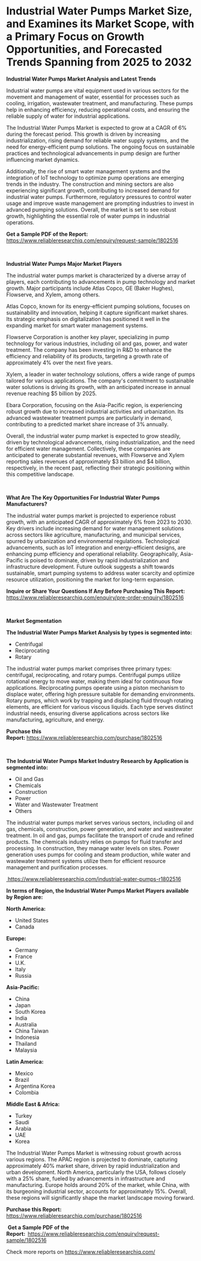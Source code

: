 <p><h1>Industrial Water Pumps Market Size, and Examines its Market Scope, with a Primary Focus on Growth Opportunities, and Forecasted Trends Spanning from 2025 to 2032</h1></p><p><strong>Industrial Water Pumps Market Analysis and Latest Trends</strong></p>
<p><p>Industrial water pumps are vital equipment used in various sectors for the movement and management of water, essential for processes such as cooling, irrigation, wastewater treatment, and manufacturing. These pumps help in enhancing efficiency, reducing operational costs, and ensuring the reliable supply of water for industrial applications.</p><p>The Industrial Water Pumps Market is expected to grow at a CAGR of 6% during the forecast period. This growth is driven by increasing industrialization, rising demand for reliable water supply systems, and the need for energy-efficient pump solutions. The ongoing focus on sustainable practices and technological advancements in pump design are further influencing market dynamics. </p><p>Additionally, the rise of smart water management systems and the integration of IoT technology to optimize pump operations are emerging trends in the industry. The construction and mining sectors are also experiencing significant growth, contributing to increased demand for industrial water pumps. Furthermore, regulatory pressures to control water usage and improve waste management are prompting industries to invest in advanced pumping solutions. Overall, the market is set to see robust growth, highlighting the essential role of water pumps in industrial operations.</p></p>
<p><strong>Get a Sample PDF of the Report:&nbsp;</strong> <a href="https://www.reliableresearchiq.com/enquiry/request-sample/1802516?utm_campaign=2468&utm_medium=2&utm_source=Github&utm_content=ia&utm_term=19022025&utm_id=industrial-water-pumps">https://www.reliableresearchiq.com/enquiry/request-sample/1802516</a></p>
<p>&nbsp;</p>
<p><strong>Industrial Water Pumps Major Market Players</strong></p>
<p><p>The industrial water pumps market is characterized by a diverse array of players, each contributing to advancements in pump technology and market growth. Major participants include Atlas Copco, GE (Baker Hughes), Flowserve, and Xylem, among others. </p><p>Atlas Copco, known for its energy-efficient pumping solutions, focuses on sustainability and innovation, helping it capture significant market shares. Its strategic emphasis on digitalization has positioned it well in the expanding market for smart water management systems.</p><p>Flowserve Corporation is another key player, specializing in pump technology for various industries, including oil and gas, power, and water treatment. The company has been investing in R&D to enhance the efficiency and reliability of its products, targeting a growth rate of approximately 4% over the next five years.</p><p>Xylem, a leader in water technology solutions, offers a wide range of pumps tailored for various applications. The company's commitment to sustainable water solutions is driving its growth, with an anticipated increase in annual revenue reaching $5 billion by 2025.</p><p>Ebara Corporation, focusing on the Asia-Pacific region, is experiencing robust growth due to increased industrial activities and urbanization. Its advanced wastewater treatment pumps are particularly in demand, contributing to a predicted market share increase of 3% annually.</p><p>Overall, the industrial water pump market is expected to grow steadily, driven by technological advancements, rising industrialization, and the need for efficient water management. Collectively, these companies are anticipated to generate substantial revenues, with Flowserve and Xylem reporting sales revenues of approximately $3 billion and $4 billion, respectively, in the recent past, reflecting their strategic positioning within this competitive landscape.</p></p>
<p>&nbsp;</p>
<p><strong>What Are The Key Opportunities For Industrial Water Pumps Manufacturers?</strong></p>
<p><p>The industrial water pumps market is projected to experience robust growth, with an anticipated CAGR of approximately 6% from 2023 to 2030. Key drivers include increasing demand for water management solutions across sectors like agriculture, manufacturing, and municipal services, spurred by urbanization and environmental regulations. Technological advancements, such as IoT integration and energy-efficient designs, are enhancing pump efficiency and operational reliability. Geographically, Asia-Pacific is poised to dominate, driven by rapid industrialization and infrastructure development. Future outlook suggests a shift towards sustainable, smart pumping systems to address water scarcity and optimize resource utilization, positioning the market for long-term expansion.</p></p>
<p><strong>Inquire or Share Your Questions If Any Before Purchasing This Report:</strong> <a href="https://www.reliableresearchiq.com/enquiry/pre-order-enquiry/1802516?utm_campaign=2468&utm_medium=2&utm_source=Github&utm_content=ia&utm_term=19022025&utm_id=industrial-water-pumps">https://www.reliableresearchiq.com/enquiry/pre-order-enquiry/1802516</a></p>
<p>&nbsp;</p>
<p><strong>Market Segmentation</strong></p>
<p><strong>The Industrial Water Pumps Market Analysis by types is segmented into:</strong></p>
<p><ul><li>Centrifugal</li><li>Reciprocating</li><li>Rotary</li></ul></p>
<p><p>The industrial water pumps market comprises three primary types: centrifugal, reciprocating, and rotary pumps. Centrifugal pumps utilize rotational energy to move water, making them ideal for continuous flow applications. Reciprocating pumps operate using a piston mechanism to displace water, offering high pressure suitable for demanding environments. Rotary pumps, which work by trapping and displacing fluid through rotating elements, are efficient for various viscous liquids. Each type serves distinct industrial needs, ensuring diverse applications across sectors like manufacturing, agriculture, and energy.</p></p>
<p><strong>Purchase this Report:&nbsp;</strong><a href="https://www.reliableresearchiq.com/purchase/1802516?utm_campaign=2468&utm_medium=2&utm_source=Github&utm_content=ia&utm_term=19022025&utm_id=industrial-water-pumps">https://www.reliableresearchiq.com/purchase/1802516</a></p>
<p>&nbsp;</p>
<p><strong>The Industrial Water Pumps Market Industry Research by Application is segmented into:</strong></p>
<p><ul><li>Oil and Gas</li><li>Chemicals</li><li>Construction</li><li>Power</li><li>Water and Wastewater Treatment</li><li>Others</li></ul></p>
<p><p>The industrial water pumps market serves various sectors, including oil and gas, chemicals, construction, power generation, and water and wastewater treatment. In oil and gas, pumps facilitate the transport of crude and refined products. The chemicals industry relies on pumps for fluid transfer and processing. In construction, they manage water levels on sites. Power generation uses pumps for cooling and steam production, while water and wastewater treatment systems utilize them for efficient resource management and purification processes.</p></p>
<p><a href="https://www.reliableresearchiq.com/industrial-water-pumps-r1802516?utm_campaign=2468&utm_medium=2&utm_source=Github&utm_content=ia&utm_term=19022025&utm_id=industrial-water-pumps">&nbsp;https://www.reliableresearchiq.com/industrial-water-pumps-r1802516</a></p>
<p><strong>In terms of Region, the Industrial Water Pumps Market Players available by Region are:</strong></p>
<p>
    <p> <strong> North America: </strong>
        <ul>
            <li>United States</li>
            <li>Canada</li>
        </ul>
        </p> 
    <p> <strong> Europe: </strong>
        <ul>
            <li>Germany</li>
            <li>France</li>
            <li>U.K.</li>
            <li>Italy</li>
            <li>Russia</li>
        </ul>
        </p> 
    <p> <strong> Asia-Pacific: </strong>
        <ul>
            <li>China</li>
            <li>Japan</li>
            <li>South Korea</li>
            <li>India</li>
            <li>Australia</li>
            <li>China Taiwan</li>
            <li>Indonesia</li>
            <li>Thailand</li>
            <li>Malaysia</li>
        </ul>
        </p> 
    <p> <strong> Latin America: </strong>
        <ul>
            <li>Mexico</li>
            <li>Brazil</li>
            <li>Argentina Korea</li>
            <li>Colombia</li>
        </ul>
        </p> 
    <p> <strong> Middle East & Africa: </strong>
        <ul>
            <li>Turkey</li>
            <li>Saudi</li>
            <li>Arabia</li>
            <li>UAE</li>
            <li>Korea</li>
        </ul>
    </p>
    </p>
<p><p>The Industrial Water Pumps Market is witnessing robust growth across various regions. The APAC region is projected to dominate, capturing approximately 40% market share, driven by rapid industrialization and urban development. North America, particularly the USA, follows closely with a 25% share, fueled by advancements in infrastructure and manufacturing. Europe holds around 20% of the market, while China, with its burgeoning industrial sector, accounts for approximately 15%. Overall, these regions will significantly shape the market landscape moving forward.</p></p>
<p><strong>Purchase this Report: </strong><a href="https://www.reliableresearchiq.com/purchase/1802516?utm_campaign=2468&utm_medium=2&utm_source=Github&utm_content=ia&utm_term=19022025&utm_id=industrial-water-pumps">https://www.reliableresearchiq.com/purchase/1802516</a></p>
<p>&nbsp;<strong>Get a Sample PDF of the Report:&nbsp;&nbsp;</strong><a href="https://www.reliableresearchiq.com/enquiry/request-sample/1802516?utm_campaign=2468&utm_medium=2&utm_source=Github&utm_content=ia&utm_term=19022025&utm_id=industrial-water-pumps">https://www.reliableresearchiq.com/enquiry/request-sample/1802516</a></p>
<p><strong></strong></p>
<p>Check more reports on <a href="https://www.reliableresearchiq.com/?utm_campaign=2468&utm_medium=2&utm_source=Github&utm_content=ia&utm_term=19022025&utm_id=industrial-water-pumps">https://www.reliableresearchiq.com/</a></p>